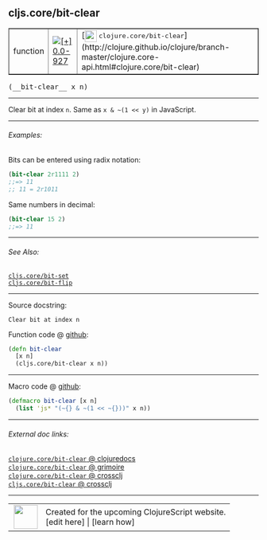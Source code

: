 ## cljs.core/bit-clear



 <table border="1">
<tr>
<td>function</td>
<td><a href="https://github.com/cljsinfo/cljs-api-docs/tree/0.0-927"><img valign="middle" alt="[+] 0.0-927" title="Added in 0.0-927" src="https://img.shields.io/badge/+-0.0--927-lightgrey.svg"></a> </td>
<td>
[<img height="24px" valign="middle" src="http://i.imgur.com/1GjPKvB.png"> <samp>clojure.core/bit-clear</samp>](http://clojure.github.io/clojure/branch-master/clojure.core-api.html#clojure.core/bit-clear)
</td>
</tr>
</table>


 <samp>
(__bit-clear__ x n)<br>
</samp>

---

Clear bit at index `n`.  Same as `x & ~(1 << y)` in JavaScript.

---

###### Examples:

Bits can be entered using radix notation:

```clj
(bit-clear 2r1111 2)
;;=> 11
;; 11 = 2r1011
```

Same numbers in decimal:

```clj
(bit-clear 15 2)
;;=> 11
```

---

###### See Also:

[`cljs.core/bit-set`](cljs.core_bit-set.md)<br>
[`cljs.core/bit-flip`](cljs.core_bit-flip.md)<br>

---


Source docstring:

```
Clear bit at index n
```


Function code @ [github](https://github.com/clojure/clojurescript/blob/r1933/src/cljs/cljs/core.cljs#L1664-L1667):

```clj
(defn bit-clear
  [x n]
  (cljs.core/bit-clear x n))
```

<!--
Repo - tag - source tree - lines:

 <pre>
clojurescript @ r1933
└── src
    └── cljs
        └── cljs
            └── <ins>[core.cljs:1664-1667](https://github.com/clojure/clojurescript/blob/r1933/src/cljs/cljs/core.cljs#L1664-L1667)</ins>
</pre>

-->

---

Macro code @ [github](https://github.com/clojure/clojurescript/blob/r1933/src/clj/cljs/core.clj#L444-L445):

```clj
(defmacro bit-clear [x n]
  (list 'js* "(~{} & ~(1 << ~{}))" x n))
```

<!--
Repo - tag - source tree - lines:

 <pre>
clojurescript @ r1933
└── src
    └── clj
        └── cljs
            └── <ins>[core.clj:444-445](https://github.com/clojure/clojurescript/blob/r1933/src/clj/cljs/core.clj#L444-L445)</ins>
</pre>
-->

---


###### External doc links:

[`clojure.core/bit-clear` @ clojuredocs](http://clojuredocs.org/clojure.core/bit-clear)<br>
[`clojure.core/bit-clear` @ grimoire](http://conj.io/store/v1/org.clojure/clojure/1.7.0-beta3/clj/clojure.core/bit-clear/)<br>
[`clojure.core/bit-clear` @ crossclj](http://crossclj.info/fun/clojure.core/bit-clear.html)<br>
[`cljs.core/bit-clear` @ crossclj](http://crossclj.info/fun/cljs.core.cljs/bit-clear.html)<br>

---

 <table>
<tr><td>
<img valign="middle" align="right" width="48px" src="http://i.imgur.com/Hi20huC.png">
</td><td>
Created for the upcoming ClojureScript website.<br>
[edit here] | [learn how]
</td></tr></table>

[edit here]:https://github.com/cljsinfo/cljs-api-docs/blob/master/cljsdoc/cljs.core_bit-clear.cljsdoc
[learn how]:https://github.com/cljsinfo/cljs-api-docs/wiki/cljsdoc-files

<!--

This information was too distracting to show to readers, but I'll leave it
commented here since it is helpful to:

- pretty-print the data used to generate this document
- and show how to retrieve that data



The API data for this symbol:

```clj
{:description "Clear bit at index `n`.  Same as `x & ~(1 << y)` in JavaScript.",
 :ns "cljs.core",
 :name "bit-clear",
 :signature ["[x n]"],
 :history [["+" "0.0-927"]],
 :type "function",
 :related ["cljs.core/bit-set" "cljs.core/bit-flip"],
 :full-name-encode "cljs.core_bit-clear",
 :source {:code "(defn bit-clear\n  [x n]\n  (cljs.core/bit-clear x n))",
          :title "Function code",
          :repo "clojurescript",
          :tag "r1933",
          :filename "src/cljs/cljs/core.cljs",
          :lines [1664 1667]},
 :extra-sources [{:code "(defmacro bit-clear [x n]\n  (list 'js* \"(~{} & ~(1 << ~{}))\" x n))",
                  :title "Macro code",
                  :repo "clojurescript",
                  :tag "r1933",
                  :filename "src/clj/cljs/core.clj",
                  :lines [444 445]}],
 :examples [{:id "0f6748",
             :content "Bits can be entered using radix notation:\n\n```clj\n(bit-clear 2r1111 2)\n;;=> 11\n;; 11 = 2r1011\n```\n\nSame numbers in decimal:\n\n```clj\n(bit-clear 15 2)\n;;=> 11\n```"}],
 :full-name "cljs.core/bit-clear",
 :clj-symbol "clojure.core/bit-clear",
 :docstring "Clear bit at index n"}

```

Retrieve the API data for this symbol:

```clj
;; from Clojure REPL
(require '[clojure.edn :as edn])
(-> (slurp "https://raw.githubusercontent.com/cljsinfo/cljs-api-docs/catalog/cljs-api.edn")
    (edn/read-string)
    (get-in [:symbols "cljs.core/bit-clear"]))
```

-->
